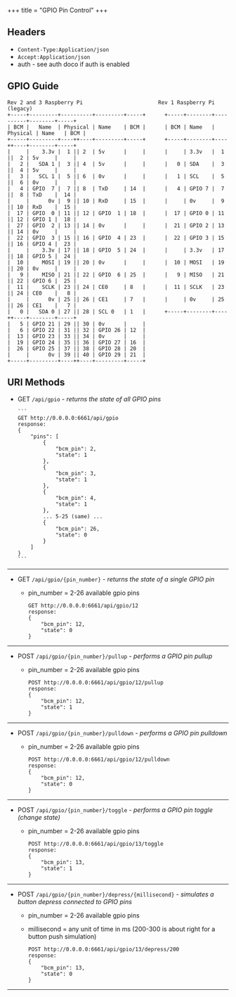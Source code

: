 +++
title = "GPIO Pin Control"
+++

## Headers
  * `Content-Type:Application/json`
  * `Accept:Application/json`
  * auth - see auth doco if auth is enabled

## GPIO Guide

```
Rev 2 and 3 Raspberry Pi                        Rev 1 Raspberry Pi (legacy)
+-----+---------+----------+---------+-----+      +-----+--------+----------+--------+-----+
| BCM |   Name  | Physical | Name    | BCM |      | BCM | Name   | Physical | Name   | BCM |
+-----+---------+----++----+---------+-----+      +-----+--------+----++----+--------+-----+
|     |    3.3v |  1 || 2  | 5v      |     |      |     | 3.3v   |  1 ||  2 | 5v     |     |
|   2 |   SDA 1 |  3 || 4  | 5v      |     |      |   0 | SDA    |  3 ||  4 | 5v     |     |
|   3 |   SCL 1 |  5 || 6  | 0v      |     |      |   1 | SCL    |  5 ||  6 | 0v     |     |
|   4 | GPIO  7 |  7 || 8  | TxD     | 14  |      |   4 | GPIO 7 |  7 ||  8 | TxD    |  14 |
|     |      0v |  9 || 10 | RxD     | 15  |      |     | 0v     |  9 || 10 | RxD    |  15 |
|  17 | GPIO  0 | 11 || 12 | GPIO  1 | 18  |      |  17 | GPIO 0 | 11 || 12 | GPIO 1 |  18 |
|  27 | GPIO  2 | 13 || 14 | 0v      |     |      |  21 | GPIO 2 | 13 || 14 | 0v     |     |
|  22 | GPIO  3 | 15 || 16 | GPIO  4 | 23  |      |  22 | GPIO 3 | 15 || 16 | GPIO 4 |  23 |
|     |    3.3v | 17 || 18 | GPIO  5 | 24  |      |     | 3.3v   | 17 || 18 | GPIO 5 |  24 |
|  10 |    MOSI | 19 || 20 | 0v      |     |      |  10 | MOSI   | 19 || 20 | 0v     |     |
|   9 |    MISO | 21 || 22 | GPIO  6 | 25  |      |   9 | MISO   | 21 || 22 | GPIO 6 |  25 |
|  11 |    SCLK | 23 || 24 | CE0     | 8   |      |  11 | SCLK   | 23 || 24 | CE0    |   8 |
|     |      0v | 25 || 26 | CE1     | 7   |      |     | 0v     | 25 || 26 | CE1    |   7 |
|   0 |   SDA 0 | 27 || 28 | SCL 0   | 1   |      +-----+--------+----++----+--------+-----+
|   5 | GPIO 21 | 29 || 30 | 0v      |     |
|   6 | GPIO 22 | 31 || 32 | GPIO 26 | 12  |
|  13 | GPIO 23 | 33 || 34 | 0v      |     |
|  19 | GPIO 24 | 35 || 36 | GPIO 27 | 16  |
|  26 | GPIO 25 | 37 || 38 | GPIO 28 | 20  |
|     |      0v | 39 || 40 | GPIO 29 | 21  |
+-----+---------+----++----+---------+-----+
```


## URI Methods
* GET `/api/gpio` - _returns the state of all GPIO pins_

      ```
      GET http://0.0.0.0:6661/api/gpio
      response:
      {
          "pins": [
              {
                  "bcm_pin": 2,
                  "state": 1
              },
              {
                  "bcm_pin": 3,
                  "state": 1
              },
              {
                  "bcm_pin": 4,
                  "state": 1
              },
              ... 5-25 (same) ...
              {
                  "bcm_pin": 26,
                  "state": 0
              }
          ]
      }
      ```
---

* GET `/api/gpio/{pin_number}` - _returns the state of a single GPIO pin_
  * pin_number = 2-26 available gpio pins

      ```
      GET http://0.0.0.0:6661/api/gpio/12
      response:
      {
          "bcm_pin": 12,
          "state": 0
      }
      ```
---

* POST `/api/gpio/{pin_number}/pullup` - _performs a GPIO pin pullup_
  * pin_number = 2-26 available gpio pins

      ```
      POST http://0.0.0.0:6661/api/gpio/12/pullup
      response:
      {
          "bcm_pin": 12,
          "state": 1
      }
      ```
---

* POST `/api/gpio/{pin_number}/pulldown` - _performs a GPIO pin pulldown_
  * pin_number = 2-26 available gpio pins

      ```
      POST http://0.0.0.0:6661/api/gpio/12/pulldown
      response:
      {
          "bcm_pin": 12,
          "state": 0
      }
      ```
---

* POST `/api/gpio/{pin_number}/toggle` - _performs a GPIO pin toggle (change state)_
  * pin_number = 2-26 available gpio pins

      ```
      POST http://0.0.0.0:6661/api/gpio/13/toggle
      response:
      {
          "bcm_pin": 13,
          "state": 1
      }
      ```
---

* POST `/api/gpio/{pin_number}/depress/{millisecond}` - _simulates a button depress connected to GPIO pins_
  * pin_number = 2-26 available gpio pins
  * millisecond = any unit of time in ms (200-300 is about right for a button push simulation)

      ```
      POST http://0.0.0.0:6661/api/gpio/13/depress/200
      response:
      {
          "bcm_pin": 13,
          "state": 0
      }
      ```
---
